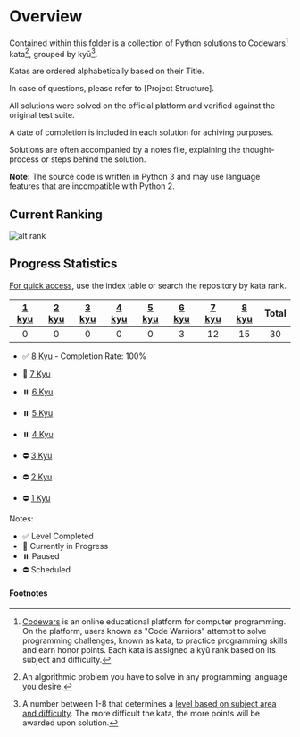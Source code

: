 # Overview

Contained within this folder is a collection of Python solutions to Codewars[^3] kata[^1], grouped by kyū[^2]. 

Katas are ordered alphabetically based on their Title.

In case of questions, please refer to [Project Structure].

All solutions were solved on the official platform and verified against the original test suite. 

A date of completion is included in each solution for achiving purposes.

Solutions are often accompanied by a notes file, explaining the thought-process or steps behind the solution.

**Note:** The source code is written in Python 3 and may use language features that are incompatible with Python 2.

## Current Ranking

![alt rank](https://www.codewars.com/users/gzachariadis/badges/large)

## Progress Statistics 

<ins>For quick access</ins>, use the index table or search the repository by kata rank.
<br>

| [1 kyu](https://github.com/gzachariadis/Python.Challenges/tree/main/Codewars/1-kyu/README.md) 	| [2 kyu](https://github.com/gzachariadis/Python.Challenges/tree/main/Codewars/2-kyu/README.md) 	| [3 kyu](https://github.com/gzachariadis/Python.Challenges/tree/main/Codewars/3-kyu/README.md) 	| [4 kyu](https://github.com/gzachariadis/Python.Challenges/tree/main/Codewars/4-kyu/README.md) 	| [5 kyu](https://github.com/gzachariadis/Python.Challenges/tree/main/Codewars/5-kyu/README.md) 	| [6 kyu](https://github.com/gzachariadis/Python.Challenges/tree/main/Codewars/6-kyu/README.md) 	| [7 kyu](https://github.com/gzachariadis/Python.Challenges/tree/main/Codewars/7-kyu/README.md) 	| [8 kyu](https://github.com/gzachariadis/Python.Challenges/tree/main/Codewars/8-kyu/README.md) 	| **Total** 	|
|:---:	|:---:	|:---:	|:---:	|:---:	|:---:	|:---:	|:---:	|:---:	|
| 0 	| 0 	| 0 	| 0 	| 0 	| 3 	| 12 	| 15 	| 30 	|


- ✅ [8 Kyu](https://github.com/) - Completion Rate: 100%

* 🚧 [7 Kyυ](https://github.com/)

- ⏸️ [6 Kyu](https://github.com/)

* ⏸️ [5 Kyu](https://github.com/)

- ⏸️ [4 Kyu](https://github.com/)

* ⛔ [3 Kyu](https://github.com/)

- ⛔ [2 Kyu](https://github.com/)

* ⛔ [1 Kyu](https://github.com/)

Notes:

- ✅ Level Completed
- 🚧 Currently in Progress
- ⏸️ Paused
- ⛔ Scheduled

#### Footnotes

[^1]: An algorithmic problem you have to solve in any programming language you desire. 

[^2]: A number between 1-8 that determines a [level based on subject area and difficulty](https://docs.codewars.com/curation/references/kata-ranks/). The more difficult the kata, the more points will be awarded upon solution.

[^3]: [Codewars](https://www.codewars.com/) is an online educational platform for computer programming. On the platform, users known as "Code Warriors" attempt to solve programming challenges, known as kata, to practice programming skills and earn honor points. Each kata is assigned a kyū rank based on its subject and difficulty.

[^4]: All code warriors start at 8 kyū 👘 and advance through the ranks to the final 4th dan 🥋, achieving the rank of Master.
